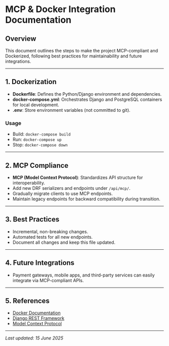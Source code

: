 # MCP & Docker Integration Documentation

## Overview
This document outlines the steps to make the project MCP-compliant and Dockerized, following best practices for maintainability and future integrations.

---

## 1. Dockerization
- **Dockerfile**: Defines the Python/Django environment and dependencies.
- **docker-compose.yml**: Orchestrates Django and PostgreSQL containers for local development.
- **.env**: Store environment variables (not committed to git).

### Usage
- Build: `docker-compose build`
- Run: `docker-compose up`
- Stop: `docker-compose down`

---

## 2. MCP Compliance
- **MCP (Model Context Protocol)**: Standardizes API structure for interoperability.
- Add new DRF serializers and endpoints under `/api/mcp/`.
- Gradually migrate clients to use MCP endpoints.
- Maintain legacy endpoints for backward compatibility during transition.

---

## 3. Best Practices
- Incremental, non-breaking changes.
- Automated tests for all new endpoints.
- Document all changes and keep this file updated.

---

## 4. Future Integrations
- Payment gateways, mobile apps, and third-party services can easily integrate via MCP-compliant APIs.

---

## 5. References
- [Docker Documentation](https://docs.docker.com/)
- [Django REST Framework](https://www.django-rest-framework.org/)
- [Model Context Protocol](https://modelcontext.org/)

---

_Last updated: 15 June 2025_
